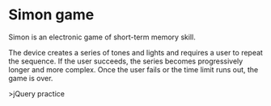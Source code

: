 # Simon game
<p>Simon is an electronic game of short-term memory skill.</p>
<p>The device creates a series of tones and lights and requires a user to repeat the sequence. If the user succeeds, the series becomes progressively longer and more complex. Once the user fails or the time limit runs out, the game is over.</p>
>jQuery practice
